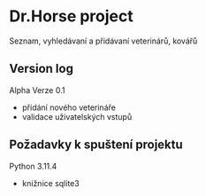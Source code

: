 # Dr.Horse project 
Seznam, vyhledávaní a přidávaní veterinárů, kovářů

## Version log 
Alpha Verze 0.1
- přidání nového veterináře
- validace uživatelských vstupů

## Požadavky k spuštení projektu
Python 3.11.4
- knižnice sqlite3 

